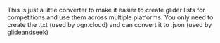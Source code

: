 This is just a little converter to make it easier to create glider lists for competitions and use them across multiple platforms.
You only need to create the .txt (used by ogn.cloud) and can convert it to .json (used by glideandseek)
